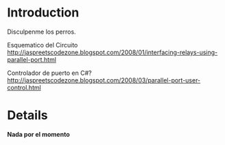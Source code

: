 # Introduction #

Disculpenme los perros.

Esquematico del Circuito
http://jaspreetscodezone.blogspot.com/2008/01/interfacing-relays-using-parallel-port.html

Controlador de puerto en C#?
http://jaspreetscodezone.blogspot.com/2008/03/parallel-port-user-control.html

# Details #
**Nada por el momento**